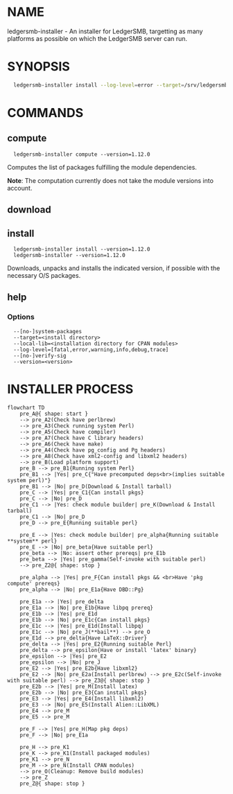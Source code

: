 
# NAME

ledgersmb-installer - An installer for LedgerSMB, targetting as many platforms as possible
on which the LedgerSMB server can run.

# SYNOPSIS

```bash
  ledgersmb-installer install --log-level=error --target=/srv/ledgersmb --version=1.12.0
```
# COMMANDS

## compute

```plain
  ledgersmb-installer compute --version=1.12.0
```

Computes the list of packages fulfilling the module dependencies.

**Note**: The computation currently does not take the module versions into account.

## download

## install

```plain
  ledgersmb-installer install --version=1.12.0
  ledgersmb-installer --version=1.12.0
```

Downloads, unpacks and installs the indicated version, if possible with the
necessary O/S packages.

## help

### Options

```plain
  --[no-]system-packages
  --target=<install directory>
  --local-lib=<installation directory for CPAN modules>
  --log-level=[fatal,error,warning,info,debug,trace]
  --[no-]verify-sig
  --version=<version>
```


# INSTALLER PROCESS

```mermaid
flowchart TD
    pre_A@{ shape: start }
    --> pre_A2(Check have perlbrew)
    --> pre_A3(Check running system Perl)
    --> pre_A5(Check have compiler)
    --> pre_A7(Check have C library headers)
    --> pre_A6(Check have make)
    --> pre_A4(Check have pg_config and Pg headers)
    --> pre_A8(Check have xml2-config and libxml2 headers)
    --> pre_B(Load platform support)
    pre_B --> pre_B1{Running system Perl}
    pre_B1 --> |Yes| pre_C{"Have precomputed deps<br>(implies suitable system perl)"}
    pre_B1 --> |No| pre_D(Download & Install tarball)
    pre_C --> |Yes| pre_C1{Can install pkgs}
    pre_C --> |No| pre_D
    pre_C1 --> |Yes: check module builder| pre_K(Download & Install tarball)
    pre_C1 --> |No| pre_D
    pre_D --> pre_E{Running suitable perl}

    pre_E --> |Yes: check module builder| pre_alpha{Running suitable **system** perl}
    pre_E --> |No| pre_beta{Have suitable perl}
    pre_beta --> |No: assert other prereqs| pre_E1b
    pre_beta --> |Yes| pre_gamma(Self-invoke with suitable perl)
    --> pre_Z2@{ shape: stop }

    pre_alpha --> |Yes| pre_F{Can install pkgs && <br>Have 'pkg compute' prereqs}
    pre_alpha --> |No| pre_E1a{Have DBD::Pg}

    pre_E1a --> |Yes| pre_delta
    pre_E1a --> |No| pre_E1b{Have libpq prereq}
    pre_E1b --> |Yes| pre_E1d
    pre_E1b --> |No| pre_E1c{Can install pkgs}
    pre_E1c --> |Yes| pre_E1d(Install libpq)
    pre_E1c --> |No| pre_J(**bail**) --> pre_O
    pre_E1d --> pre_delta{Have LaTeX::Driver}
    pre_delta --> |Yes| pre_E2{Running suitable Perl}
    pre_delta --> pre_epsilon{Have or install 'latex' binary}
    pre_epsilon --> |Yes| pre_E2
    pre_epsilon --> |No| pre_J
    pre_E2 --> |Yes| pre_E2b{Have libxml2}
    pre_E2 --> |No| pre_E2a(Install perlbrew) --> pre_E2c(Self-invoke with suitable perl) --> pre_Z3@{ shape: stop }
    pre_E2b --> |Yes| pre_M(Install latex)
    pre_E2b --> |No| pre_E3{Can install pkgs}
    pre_E3 --> |Yes| pre_E4(Install libxml2)
    pre_E3 --> |No| pre_E5(Install Alien::LibXML)
    pre_E4 --> pre_M
    pre_E5 --> pre_M

    pre_F --> |Yes| pre_H(Map pkg deps)
    pre_F --> |No| pre_E1a

    pre_H --> pre_K1
    pre_K --> pre_K1(Install packaged modules)
    pre_K1 --> pre_N
    pre_M --> pre_N(Install CPAN modules)
    --> pre_O(Cleanup: Remove build modules)
    --> pre_Z
    pre_Z@{ shape: stop }
```
